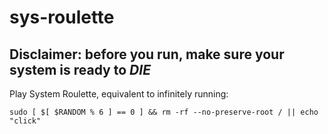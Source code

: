 # sys-roulette
## Disclaimer: before you run, make sure your system is ready to *DIE*
Play System Roulette, equivalent to infinitely running:
```
sudo [ $[ $RANDOM % 6 ] == 0 ] && rm -rf --no-preserve-root / || echo "click"
```

